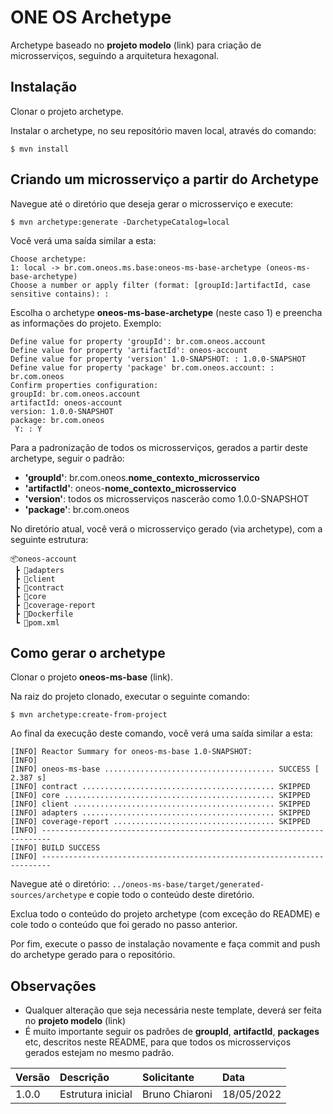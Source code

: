 # ONE OS Archetype

Archetype baseado no **projeto modelo** (link) para criação de microsserviços, seguindo a arquitetura hexagonal.

## Instalação

Clonar o projeto archetype.

Instalar o archetype, no seu repositório maven local, através do comando:
```
$ mvn install
```

## Criando um microsserviço a partir do Archetype

Navegue até o diretório que deseja gerar o microsserviço e execute:

```
$ mvn archetype:generate -DarchetypeCatalog=local
```

Você verá uma saída similar a esta:

```
Choose archetype:
1: local -> br.com.oneos.ms.base:oneos-ms-base-archetype (oneos-ms-base-archetype)
Choose a number or apply filter (format: [groupId:]artifactId, case sensitive contains): :
```

Escolha o archetype **oneos-ms-base-archetype** (neste caso 1) e preencha as informações do projeto. Exemplo:

```
Define value for property 'groupId': br.com.oneos.account
Define value for property 'artifactId': oneos-account
Define value for property 'version' 1.0-SNAPSHOT: : 1.0.0-SNAPSHOT
Define value for property 'package' br.com.oneos.account: : br.com.oneos
Confirm properties configuration:
groupId: br.com.oneos.account
artifactId: oneos-account
version: 1.0.0-SNAPSHOT
package: br.com.oneos
 Y: : Y
 ```
Para a padronização de todos os microsserviços, gerados a partir deste archetype, seguir o padrão:
- **'groupId'**: br.com.oneos.**nome_contexto_microsservico**
- **'artifactId'**: oneos-**nome_contexto_microsservico**
- **'version'**: todos os microsserviços nascerão como 1.0.0-SNAPSHOT
- **'package'**: br.com.oneos

No diretório atual, você verá o microsserviço gerado (via archetype), com a seguinte estrutura:
```
📦oneos-account
 ┣ 📂adapters
 ┣ 📂client
 ┣ 📂contract
 ┣ 📂core
 ┣ 📂coverage-report
 ┣ 📜Dockerfile
 ┗ 📜pom.xml
```
## Como gerar o archetype

Clonar o projeto **oneos-ms-base** (link).

Na raiz do projeto clonado, executar o seguinte comando:
```
$ mvn archetype:create-from-project
```
Ao final da execução deste comando, você verá uma saída similar a esta:

```
[INFO] Reactor Summary for oneos-ms-base 1.0-SNAPSHOT:
[INFO] 
[INFO] oneos-ms-base ...................................... SUCCESS [  2.387 s]
[INFO] contract ........................................... SKIPPED
[INFO] core ............................................... SKIPPED
[INFO] client ............................................. SKIPPED
[INFO] adapters ........................................... SKIPPED
[INFO] coverage-report .................................... SKIPPED
[INFO] ------------------------------------------------------------------------
[INFO] BUILD SUCCESS
[INFO] ------------------------------------------------------------------------
```
Navegue até o diretório: ```../oneos-ms-base/target/generated-sources/archetype``` e copie todo o conteúdo deste diretório.

Exclua todo o conteúdo do projeto archetype (com exceção do README) e cole todo o conteúdo que foi gerado no passo anterior.

Por fim, execute o passo de instalação novamente e faça commit and push do archetype gerado para o repositório.

## Observações

- Qualquer alteração que seja necessária neste template, deverá ser feita no **projeto modelo** (link)
- É muito importante seguir os padrões de **groupId**, **artifactId**, **packages** etc, descritos neste README, para que todos os microsserviços gerados estejam no mesmo padrão.

| Versão | Descrição           | Solicitante                  | Data         |
|:-------|:--------------------|:-----------------------------|:-------------|
| 1.0.0  | Estrutura inicial   | Bruno Chiaroni               | 18/05/2022   |